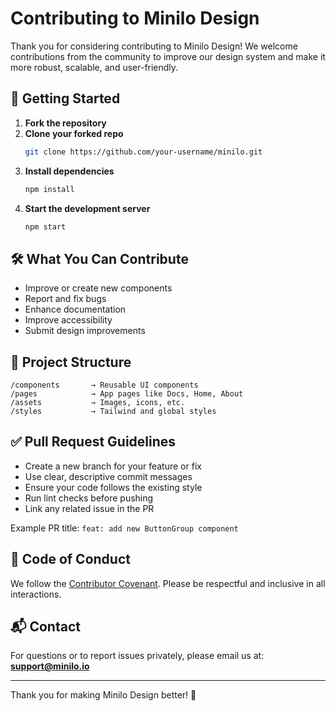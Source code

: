 # Contributing to Minilo Design

Thank you for considering contributing to Minilo Design! We welcome contributions from the community to improve our design system and make it more robust, scalable, and user-friendly.

## 🚀 Getting Started

1. **Fork the repository**  
2. **Clone your forked repo**
   ```bash
   git clone https://github.com/your-username/minilo.git
   ```
3. **Install dependencies**
   ```bash
   npm install
   ```
4. **Start the development server**
   ```bash
   npm start
   ```

## 🛠 What You Can Contribute

- Improve or create new components
- Report and fix bugs
- Enhance documentation
- Improve accessibility
- Submit design improvements

## 📂 Project Structure

```
/components       → Reusable UI components  
/pages            → App pages like Docs, Home, About  
/assets           → Images, icons, etc.  
/styles           → Tailwind and global styles  
```

## ✅ Pull Request Guidelines

- Create a new branch for your feature or fix
- Use clear, descriptive commit messages
- Ensure your code follows the existing style
- Run lint checks before pushing
- Link any related issue in the PR

Example PR title: `feat: add new ButtonGroup component`

## 💬 Code of Conduct

We follow the [Contributor Covenant](./CODE_OF_CONDUCT.md). Please be respectful and inclusive in all interactions.

## 📬 Contact

For questions or to report issues privately, please email us at: **support@minilo.io**

---

Thank you for making Minilo Design better! 💙

